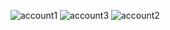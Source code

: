![account1](https://user-images.githubusercontent.com/85257934/162268574-c26cdb99-6b98-425e-8017-234c41a58323.jpg)
![account3](https://user-images.githubusercontent.com/85257934/162268500-5f740d7b-8219-4050-ab19-bcf45d624d19.jpg)
![account2](https://user-images.githubusercontent.com/85257934/162268545-c79ee7a0-88b6-4ab8-847b-599bfa891847.jpg)
